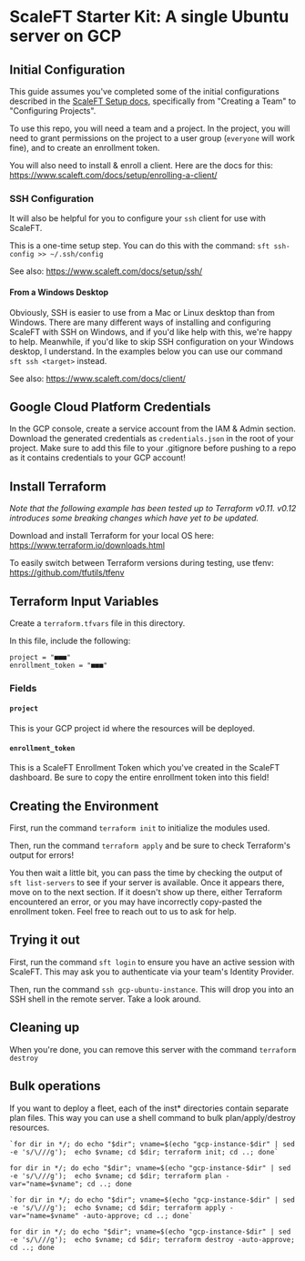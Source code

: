 # ScaleFT Starter Kit: A single Ubuntu server on GCP

## Initial Configuration

This guide assumes you've completed some of the initial configurations described in the [ScaleFT Setup docs](https://www.scaleft.com/docs/), specifically from "Creating a Team" to "Configuring Projects". 

To use this repo, you will need a team and a project. In the project, you will need to grant permissions on the project to a user group (`everyone` will work fine), and to create an enrollment token.

You will also need to install & enroll a client. Here are the docs for this: https://www.scaleft.com/docs/setup/enrolling-a-client/

### SSH Configuration

It will also be helpful for you to configure your `ssh` client for use with ScaleFT.

This is a one-time setup step. You can do this with the command: `sft ssh-config >> ~/.ssh/config`

See also: https://www.scaleft.com/docs/setup/ssh/

#### From a Windows Desktop

Obviously, SSH is easier to use from a Mac or Linux desktop than from Windows. There are many different ways of installing and configuring ScaleFT with SSH on Windows, and if you'd like help with this, we're happy to help. Meanwhile, if you'd like to skip SSH configuration on your Windows desktop, I understand. In the examples below you can use our command `sft ssh <target>` instead.

See also: https://www.scaleft.com/docs/client/

## Google Cloud Platform Credentials

In the GCP console, create a service account from the IAM & Admin section. Download the generated credentials as `credentials.json` in the root of your project. Make sure to add this file to your .gitignore before pushing to a repo as it contains credentials to your GCP account!

## Install Terraform

*Note that the following example has been tested up to Terraform v0.11. v0.12 introduces some breaking changes which have yet to be updated.*

Download and install Terraform for your local OS here: https://www.terraform.io/downloads.html

To easily switch between Terraform versions during testing, use tfenv: https://github.com/tfutils/tfenv

## Terraform Input Variables

Create a `terraform.tfvars` file in this directory. 

In this file, include the following:
```
project = "■■■"
enrollment_token = "■■■"
```

### Fields

#### `project`

This is your GCP project id where the resources will be deployed.

#### `enrollment_token`

This is a ScaleFT Enrollment Token which you've created in the ScaleFT dashboard. Be sure to copy the entire enrollment token into this field!

## Creating the Environment

First, run the command `terraform init` to initialize the modules used.

Then, run the command `terraform apply` and be sure to check Terraform's output for errors!

You then wait a little bit, you can pass the time by checking the output of `sft list-servers` to see if your server is available. Once it appears there, move on to the next section. If it doesn't show up there, either Terraform encountered an error, or you may have incorrectly copy-pasted the enrollment token. Feel free to reach out to us to ask for help.

## Trying it out

First, run the command `sft login` to ensure you have an active session with ScaleFT. This may ask you to authenticate via your team's Identity Provider.

Then, run the command `ssh gcp-ubuntu-instance`. This will drop you into an SSH shell in the remote server. Take a look around. 

## Cleaning up

When you're done, you can remove this server with the command `terraform destroy`

## Bulk operations
If you want to deploy a fleet, each of the inst* directories contain separate plan files. This way you can use a shell command to bulk plan/apply/destroy
resources.

```
`for dir in */; do echo "$dir"; vname=$(echo "gcp-instance-$dir" | sed -e 's/\///g');  echo $vname; cd $dir; terraform init; cd ..; done`
```
`for dir in */; do echo "$dir"; vname=$(echo "gcp-instance-$dir" | sed -e 's/\///g');  echo $vname; cd $dir; terraform plan -var="name=$vname"; cd ..; done`
```
`for dir in */; do echo "$dir"; vname=$(echo "gcp-instance-$dir" | sed -e 's/\///g');  echo $vname; cd $dir; terraform apply -var="name=$vname" -auto-approve; cd ..; done`
```
`for dir in */; do echo "$dir"; vname=$(echo "gcp-instance-$dir" | sed -e 's/\///g');  echo $vname; cd $dir; terraform destroy -auto-approve; cd ..; done`
